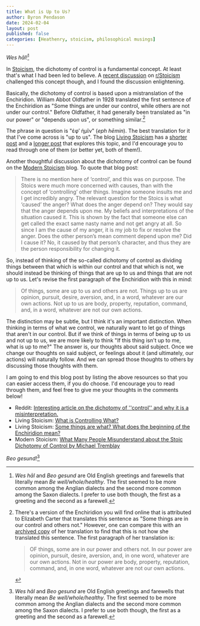 ```yaml
---
title: What is Up to Us?
author: Byron Pendason
date: 2024-02-04
layout: post
published: false
categories: [Heathenry, stoicism, philosophical musings]
---
```


*Wes hāl!*[^1]

In [Stoicism](https://www.minewyrtruman.com/blog/category?stoicism), the dichotomy of control is a fundamental concept. At least that's what I had been led to believe. A [recent discussion](https://www.reddit.com/r/Stoicism/comments/1ahxkwd/interesting_article_on_the_dichotomy_of_control/) on [r/Stoicism](https://www.reddit.com/r/Stoicism/) challenged this concept though, and I found the discussion enlightening.

Basically, the dichotomy of control is based upon a mistranslation of the Enchiridion. William Abbot Oldfather  in 1928 translated the first sentence of the Enchiridion as "Some things are under our control, while others are not under our control." Before Oldfather, it had generally been translated as "in our power" or "depends upon us", or something similar.[^2]

The phrase in question is "ἐφ’ ἡμῖν" (*eph hēmin*). The best translation for it that I've come across is "up to us". The blog [Living Stoicism](https://livingstoicism.com/) has a [shorter post](https://livingstoicism.com/2023/05/13/what-is-controlling-what/) and a [longer post](https://livingstoicism.com/2023/05/10/epictetus-enchiridion-explained/) that explores this topic, and I'd encourage you to read through one of them (or better yet, both of them!).

Another thoughtful discussion about the dichotomy of control can be found on the [Modern Stoicism](https://modernstoicism.com/what-many-people-misunderstand-about-the-stoic-dichotomy-of-control-by-michael-tremblay/) blog. To quote that blog post:

> There is no mention here of ‘control’, and this was on purpose. The Stoics were much more concerned with causes, than with the concept of ‘controlling’ other things. Imagine someone insults me and I get incredibly angry. The relevant question for the Stoics is what ‘caused’ the anger? What does the anger depend on? They would say that the anger depends upon me. My beliefs and interpretations of the situation caused it. This is shown by the fact that someone else can get called the exact same nasty name and not get angry at all. So since I am the cause of my anger, it is my job to fix or resolve the anger. Does the other person’s mean comment depend upon me? Did I cause it? No, it caused by that person’s character, and thus they are the person responsibility for changing it.

So, instead of thinking of the so-called dichotomy of control as dividing things between that which is within our control and that which is not, we should instead be thinking of things that are up to us and things that are not up to us. Let's revise the first paragraph of the Enchiridion with this in mind:

> Of things, some are up to us and others are not. Things up to us are opinion, pursuit, desire, aversion, and, in a word, whatever are our own actions. Not up to us are body, property, reputation, command, and, in a word, whatever are not our own actions.

The distinction may be subtle, but I think it's an important distinction. When thinking in terms of what we control, we naturally want to let go of things that aren't in our control. But if we think of things in terms of being up to us and not up to us, we are more likely to think "If this thing isn't up to me, what is up to me?" The answer is, our thoughts about said subject. Once we change our thoughts on said subject, or feelings about it (and ultimately, our actions) will naturally follow. And we can spread those thoughts to others by discussing those thoughts with them.

I am going to end this blog post by listing the above resources so that you can easier access them, if you do choose. I'd encourage you to read through them, and feel free to give me your thoughts in the comments below!

- Reddit: [Interesting article on the dichotomy of ''control'' and why it is a misinterpretation.](https://www.reddit.com/r/Stoicism/comments/1ahxkwd/interesting_article_on_the_dichotomy_of_control/)
- Living Stoicism: [What is Controlling What?](https://livingstoicism.com/2023/05/13/what-is-controlling-what/)
- Living Stoicism: [Some things are what? What does the beginning of the Enchiridion mean?](https://livingstoicism.com/2023/05/10/epictetus-enchiridion-explained/)
- Modern Stoicism: [What Many People Misunderstand about the Stoic Dichotomy of Control by Michael Tremblay](https://modernstoicism.com/what-many-people-misunderstand-about-the-stoic-dichotomy-of-control-by-michael-tremblay/)

*Beo gesund!*[^1]

[^1]: *Wes hāl* and *Beo gesund* are Old English greetings and farewells that literally mean *Be well/whole/healthy*. The first seemed to be more common among the Anglian dialects and the second more common among the Saxon dialects. I prefer to use both though, the first as a greeting and the second as a farewell.

[^2]: There's a version of the Enchiridion you will find online that is attributed to Elizabeth Carter that translates this sentence as "Some things are in our control and others not." However, one can compare this with an [archived copy](https://archive.org/details/moraldiscourseso017352mbp/page/n283/mode/2up) of her translation to find that this is not how she translated this sentence. The first paragraph of her translation is:

    > OF things, some are in our power and others not. In our power are opinion, pursuit, desire, aversion, and, in one word, whatever are our own actions. Not in our power are body, property, reputation, command, and, in one word, whatever are not our own actions.
